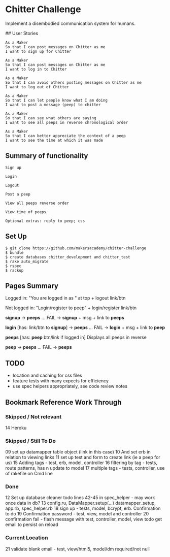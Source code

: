 # Chitter Challenge

Implement a disembodied communication system for humans.

## User Stories

```
As a Maker
So that I can post messages on Chitter as me
I want to sign up for Chitter

As a Maker
So that I can post messages on Chitter as me
I want to log in to Chitter

As a Maker
So that I can avoid others posting messages on Chitter as me
I want to log out of Chitter

As a Maker
So that I can let people know what I am doing  
I want to post a message (peep) to chitter

As a Maker
So that I can see what others are saying  
I want to see all peeps in reverse chronological order

As a Maker
So that I can better appreciate the context of a peep
I want to see the time at which it was made
```

## Summary of functionality
```
Sign up

Login

Logout

Post a peep

View all peeps reverse order

View time of peeps

Optional extras: reply to peep; css
```

## Set Up

```
$ git clone https://github.com/makersacademy/chitter-challenge
$ bundle
$ create databases chitter_development and chitter_test
$ rake auto_migrate
$ rspec
$ rackup
```

## Pages Summary

Logged in: "You are logged in as <email>" at top + logout link/btn

Not logged in: "Login/register to peep" + login/register link/btn

**signup**
-> **peeps** ...
FAIL -> **signup** + msg + link to **peeps**

**login**
[has: link/btn to **signup**]
-> **peeps** ...
FAIL -> **login** + msg + link to **peep**

**peeps**
[has: **peep** btn/link if logged in]
Displays all peeps in reverse

**peep**
-> **peeps** ...
FAIL ->  **peeps**

## TODO

- location and caching for css files
- feature tests with many expects for efficiency
- use spec helpers appropriately, see code review notes

## Bookmark Reference Work Through

### Skipped / Not relevant

14 Heroku

### Skipped / Still To Do

09 set up datamapper table object (link in this case)
10 And set erb in relation to viewing links
11 set up test and form to create link (ie a peep for us)
15 Adding tags - test, erb, model, controller
16 filtering by tag - tests, route patterns, has n update to model
17 multiple tags - tests, controller, use of rakefile on Cmd line

### Done

12 Set up database cleaner
  todo lines 42-45 in spec_helper - may work once data in db?
13 config.ru, DataMapper.setup(...) datamapper_setup, app.rb, spec_helper.rb
18 sign up - tests, model, bcrypt, erb. Confirmation to do
19 Confirmation password - test, view, model and controller
20 confirmation fail - flash message with test, controller, model, view
  todo get email to persist on reload

### Current Location

21 validate blank email - test, view/html5, model/dm required/not null
